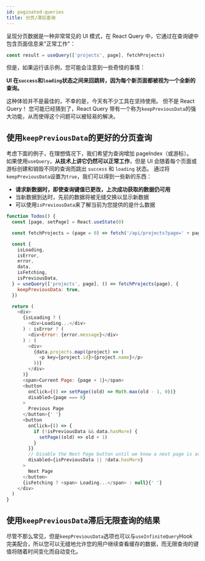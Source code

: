 ```yaml
---
id: paginated-queries
title: 分页/滞后查询
---
```


呈现分页数据是一种非常常见的 UI 模式，在 React Query 中，它通过在查询键中包含页面信息来"正常工作"：

```js
const result = useQuery(['projects', page], fetchProjects)
```

但是，如果运行该示例，您可能会注意到一些奇怪的事情：

**UI 在`success`和`loading`状态之间来回跳转，因为每个新页面都被视为一个全新的查询。**

这种体验并不是最佳的，不幸的是，今天有不少工具在坚持使用。
但不是 React Query！
您可能已经猜到了，React Query 带有一个称为`keepPreviousData`的强大功能，从而使得这个问题可以被轻易的解决。

## 使用`keepPreviousData`的更好的分页查询

考虑下面的例子，在理想情况下，我们希望为查询增加 pageIndex（或游标）。
如果使用`useQuery`，**从技术上讲它仍然可以正常工作**，但是 UI 会随着每个页面或游标创建和销毁不同的查询而跳出 `success` 和 `loading` 状态。
通过将`keepPreviousData`设置为`true`，我们可以得到一些新的东西：

- **请求新数据时，即使查询键值已更改，上次成功获取的数据仍可用**
- 当新数据到达时，先前的数据将被无缝交换以显示新数据
- 可以使用`isPreviousData`来了解当前为您提供的是什么数据

```js
function Todos() {
  const [page, setPage] = React.useState(0)

  const fetchProjects = (page = 0) => fetch('/api/projects?page=' + page).then((res) => res.json())

  const {
    isLoading,
    isError,
    error,
    data,
    isFetching,
    isPreviousData,
  } = useQuery(['projects', page], () => fetchProjects(page), {
    keepPreviousData: true,
  })

  return (
    <div>
      {isLoading ? (
        <div>Loading...</div>
      ) : isError ? (
        <div>Error: {error.message}</div>
      ) : (
        <div>
          {data.projects.map((project) => (
            <p key={project.id}>{project.name}</p>
          ))}
        </div>
      )}
      <span>Current Page: {page + 1}</span>
      <button
        onClick={() => setPage((old) => Math.max(old - 1, 0))}
        disabled={page === 0}
      >
        Previous Page
      </button>{' '}
      <button
        onClick={() => {
          if (!isPreviousData && data.hasMore) {
            setPage((old) => old + 1)
          }
        }}
        // Disable the Next Page button until we know a next page is available
        disabled={isPreviousData || !data.hasMore}
      >
        Next Page
      </button>
      {isFetching ? <span> Loading...</span> : null}{' '}
    </div>
  )
}
```

## 使用`keepPreviousData`滞后无限查询的结果

尽管不那么常见，但是`keepPreviousData`选项也可以与`useInfiniteQuery`Hook 完美配合，所以您可以无缝地允许您的用户继续查看缓存的数据，而无限查询的键值将随着时间变化而自动变化。

